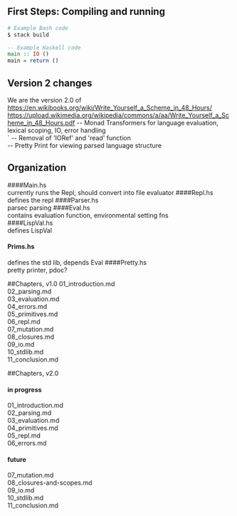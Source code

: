 First Steps: Compiling and running
------------

```bash
# Example Bash code
$ stack build
```

```haskell
-- Example Haskell code
main :: IO ()
main = return ()
```

## Version 2 changes
We are the version 2.0 of https://en.wikibooks.org/wiki/Write_Yourself_a_Scheme_in_48_Hours/
https://upload.wikimedia.org/wikipedia/commons/a/aa/Write_Yourself_a_Scheme_in_48_Hours.pdf
-- Monad Transformers for language evaluation, lexical scoping, IO, error handling    
`
-- Removal of 'IORef' and 'read' function    
-- Pretty Print for viewing parsed language structure    


## Organization
####Main.hs    
currently runs the Repl, should convert into file evaluator
####Repl.hs
defines the repl 
####Parser.hs    
parsec parsing
####Eval.hs      
contains evaluation function, environmental setting fns  
####LispVal.hs    
defines LispVal
#### Prims.hs
defines the std lib, depends Eval
####Pretty.hs    
pretty printer, pdoc?


##Chapters, v1.0
01_introduction.md    
02_parsing.md    
03_evaluation.md    
04_errors.md    
05_primitives.md    
06_repl.md    
07_mutation.md    
08_closures.md    
09_io.md    
10_stdlib.md    
11_conclusion.md    


##Chapters, v2.0
#### in progress
01_introduction.md    
02_parsing.md    
03_evaluation.md    
04_primitives.md    
05_repl.md    
06_errors.md    

#### future
07_mutation.md    
08_closures-and-scopes.md    
09_io.md    
10_stdlib.md    
11_conclusion.md    


